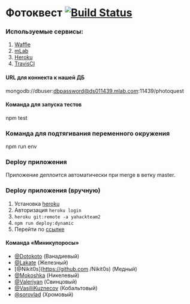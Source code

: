 # Фотоквест [![Build Status](https://api.travis-ci.org/urfu-2015/team2.svg?branch=master)](https://travis-ci.org/urfu-2015/team2)

### Используемые сервисы:
1. [Waffle](https://waffle.io/urfu-2015/team2)
2. [mLab](https://mlab.com)
3. [Heroku](https://www.heroku.com)
4. [TravisCI](https://travis-ci.org)

#### URL для коннекта к нашей ДБ
mongodb://dbuser:dbpassword@ds011439.mlab.com:11439/photoquest

#### Команда для запуска тестов
npm test

### Команда для подтягивания переменного окружения
npm run env

### Deploy приложения
Приложение деплоится автоматически при merge в ветку master.

### Deploy приложения (вручную)
1. Установка [heroku](https://toolbelt.heroku.com)
2. Авторизация `heroku login`
3. `heroku git:remote -a yahackteam2`
4. `npm run deploy:dynamic`
5. Перейти по [ссылке](http://yahackteam2.herokuapp.com)

#### Команда «Миникупоросы»

- [@Dotokoto](https://github.com/Dotokoto) (Ванадиевый)
- [@Lakate](https://github.com/Lakate) (Железный)
- [@Nikit0s](https://github.com
/Nikit0s) (Медный)
- [@Mokoshka](https://github.com/Mokoshka) (Никелевый)
- [@Valeriyan](https://github.com/Valeriyan) (Свинцовый)
- [@VasiliiKuznecov](https://github.com/VasiliiKuznecov) (Кобальтовый)
- [@sorovlad](https://github.com/sorovlad) (Хромовый)
